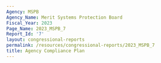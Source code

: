 ```yaml
---
Agency: MSPB
Agency_Name: Merit Systems Protection Board
Fiscal_Year: 2023
Page_Name: 2023_MSPB_7
Report_Id: '7'
layout: congressional-reports
permalink: /resources/congressional-reports/2023_MSPB_7
title: Agency Compliance Plan
---
```

